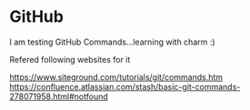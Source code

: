 # GitHub
I am testing GitHub Commands...learning with charm :)

Refered following websites for it

https://www.siteground.com/tutorials/git/commands.htm
https://confluence.atlassian.com/stash/basic-git-commands-278071958.html#notfound
